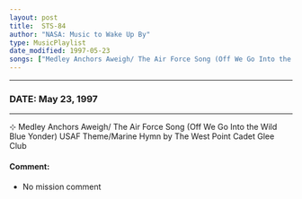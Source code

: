 ```yaml
---
layout: post
title:  STS-84
author: "NASA: Music to Wake Up By"
type: MusicPlaylist
date_modified: 1997-05-23
songs: ["Medley Anchors Aweigh/ The Air Force Song (Off We Go Into the Wild Blue Yonder) USAF Theme/Marine Hymn by The West Point Cadet Glee Club"]
---
```


----
### DATE: May 23, 1997
----
⊹ Medley Anchors Aweigh/ The Air Force Song (Off We Go Into the Wild Blue Yonder) USAF Theme/Marine Hymn by The West Point Cadet Glee Club

#### Comment:
* No mission comment



<br/>
<center>
	<a target="_blank"
	   href="https://twitter.com/intent/tweet?hashtags=Space,NASA,Playlist,NASAWakeupCalls,SpaceProgram&text=🚀 {{ page.author}}, '{{ page.songs.first }}' {{ page.title }}, {{ page.date | date: '%B %d, %Y' }}, {{ site.url }}{{ page.url }}&via=nasawakeupcalls"><i class="fab fa-twitter" title="Tweet this page" alt="Tweet this page" style="font-size: 1.3em;"></i></a>
	&nbsp; 	<i class="fas fa-user-astronaut" style="font-size: 1.5em;"></i> &nbsp;
    <a id="custom_amazon_link"
       type="amzn" search="#"
       category="popular music">
    <i class="fab fa-amazon" style="font-size: 1.3em;"></i></a>
</center>

<!-- Randomly resolve an individual entry from a song array -->
<script src="/assets/javascript/seedrandom.min.js"></script>
<script>
  var wake_me_up = ["Medley Anchors Aweigh/ The Air Force Song (Off We Go Into the Wild Blue Yonder) USAF Theme/Marine Hymn by The West Point Cadet Glee Club"];
  var prng = new Math.seedrandom();
  function randomSong() {
    song = wake_me_up[Math.floor(Math.random() * wake_me_up.length)];
    var amazon_link = document.getElementById("custom_amazon_link");
    amazon_link.setAttribute("search", song);
  }
  window.onload = randomSong();
</script>
